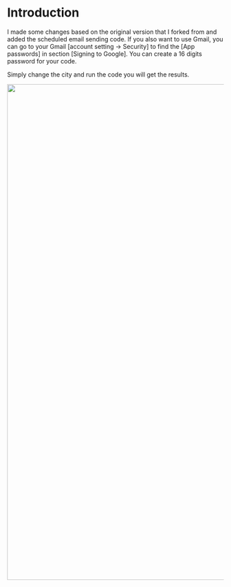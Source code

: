 # Introduction

I made some changes based on the original version that I forked from and added the scheduled email sending code. If you also want to use Gmail, you can go to your Gmail [account setting -> Security] to find the [App passwords] in section [Signing to Google]. You can create a 16 digits password for your code.


Simply change the city and run the code you will get the results.

<img src="https://github.com/Yulan-Fang/zillow_scrape_python/blob/master/WechatIMG61.png" width="530"  height="1150">
